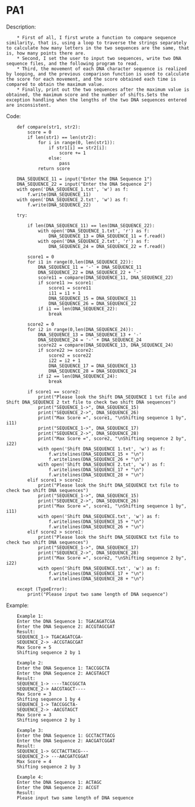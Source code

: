 # PA1
Description: 

        * First of all, I first wrote a function to compare sequence similarity, that is, using a loop to traverse the strings separately to calculate how many letters in the two sequences are the same, that is, how many points there are.
        * Second, I set the user to input two sequences, write two DNA sequence files, and the following program to read.
        * Third, the movement of each DNA character sequence is realized by looping, and the previous comparison function is used to calculate the score for each movement, and the score obtained each time is compared to obtain the maximum value.
        * Finally, print out the two sequences after the maximum value is obtained, the maximum score and the number of shifts.Sets the exception handling when the lengths of the two DNA sequences entered are inconsistent. 
   
Code:

        def compare(str1, str2):
            score = 0
            if len(str1) == len(str2):
                for i in range(0, len(str1)):
                    if str1[i] == str2[i]:
                        score += 1
                    else:
                        pass
                return score

        DNA_SEQUENCE_11 = input("Enter the DNA Sequence 1")
        DNA_SEQUENCE_22 = input("Enter the DNA Sequence 2")
        with open('DNA_SEQUENCE_1.txt', 'w') as f:
            f.write(DNA_SEQUENCE_11)
        with open('DNA_SEQUENCE_2.txt', 'w') as f:
            f.write(DNA_SEQUENCE_22)

        try:

            if len(DNA_SEQUENCE_11) == len(DNA_SEQUENCE_22):
                with open('DNA_SEQUENCE_1.txt', 'r') as f:
                    DNA_SEQUENCE_13 = DNA_SEQUENCE_11 = f.read()
                with open('DNA_SEQUENCE_2.txt', 'r') as f:
                    DNA_SEQUENCE_24 = DNA_SEQUENCE_22 = f.read()

            score1 = 0
            for i1 in range(0,len(DNA_SEQUENCE_22)):
                DNA_SEQUENCE_11 = '-' + DNA_SEQUENCE_11
                DNA_SEQUENCE_22 = DNA_SEQUENCE_22 + '-'
                score11 = compare(DNA_SEQUENCE_11, DNA_SEQUENCE_22)
                if score11 >= score1:
                    score1 = score11
                    i11 = i1 + 1
                    DNA_SEQUENCE_15 = DNA_SEQUENCE_11
                    DNA_SEQUENCE_26 = DNA_SEQUENCE_22
                if i1 == len(DNA_SEQUENCE_22):
                    break

            score2 = 0
            for i2 in range(0,len(DNA_SEQUENCE_24)):
                DNA_SEQUENCE_13 = DNA_SEQUENCE_13 + '-'
                DNA_SEQUENCE_24 = '-' + DNA_SEQUENCE_24
                score22 = compare(DNA_SEQUENCE_13, DNA_SEQUENCE_24)
                if score22 >= score2:
                    score2 = score22
                    i22 = i2 + 1
                    DNA_SEQUENCE_17 = DNA_SEQUENCE_13
                    DNA_SEQUENCE_28 = DNA_SEQUENCE_24
                if i2 == len(DNA_SEQUENCE_24):
                    break

            if score1 == score2:
                print("Please look the Shift DNA_SEQUENCE 1 txt file and Shift DNA_SEQUENCE 2 txt file to check two shift DNA sequences")
                print("SEQUENCE_1->", DNA_SEQUENCE_15)
                print("SEQUENCE_2->", DNA_SEQUENCE_26)
                print("Max Score =", score1, "\nShifting sequence 1 by", i11)
                print("SEQUENCE_1->", DNA_SEQUENCE_17)
                print("SEQUENCE_2->", DNA_SEQUENCE_28)
                print("Max Score =", score2, "\nShifting sequence 2 by", i22)
                with open('Shift DNA_SEQUENCE 1.txt', 'w') as f:
                    f.writelines(DNA_SEQUENCE_15 + "\n")
                    f.writelines(DNA_SEQUENCE_26 + "\n")
                with open('Shift DNA_SEQUENCE 2.txt', 'w') as f:
                    f.writelines(DNA_SEQUENCE_17 + "\n")
                    f.writelines(DNA_SEQUENCE_28 + "\n")
            elif score1 > score2:
                print("Please look the Shift DNA_SEQUENCE txt file to check two shift DNA sequences")
                print("SEQUENCE_1->", DNA_SEQUENCE_15)
                print("SEQUENCE_2->", DNA_SEQUENCE_26)
                print("Max Score =", score1, "\nShifting sequence 1 by", i11)
                with open('Shift DNA_SEQUENCE.txt', 'w') as f:
                    f.writelines(DNA_SEQUENCE_15 + "\n")
                    f.writelines(DNA_SEQUENCE_26 + "\n")
            elif score2 > score1:
                print("Please look the Shift DNA_SEQUENCE txt file to check two shift DNA sequences")
                print("SEQUENCE_1->", DNA_SEQUENCE_17)
                print("SEQUENCE_2->", DNA_SEQUENCE_28)
                print("Max Score =", score2, "\nShifting sequence 2 by", i22)
                with open('Shift DNA_SEQUENCE.txt', 'w') as f:
                    f.writelines(DNA_SEQUENCE_17 + "\n")
                    f.writelines(DNA_SEQUENCE_28 + "\n")

        except (TypeError):
            print("Please input two same length of DNA sequence")  
     
Example:

        Example 1:  
        Enter the DNA Sequence 1: TGACAGATCGA  
        Enter the DNA Sequence 2: ACCGTAGCGAT  
        Result:  
        SEQUENCE_1-> TGACAGATCGA-  
        SEQUENCE_2-> -ACCGTAGCGAT  
        Max Score = 5   
        Shifting sequence 2 by 1  

        Example 2:    
        Enter the DNA Sequence 1: TACCGGCTA     
        Enter the DNA Sequence 2: AACGTAGCT      
        Result:  
        SEQUENCE_1-> ----TACCGGCTA   
        SEQUENCE_2-> AACGTAGCT----  
        Max Score = 3     
        Shifting sequence 1 by 4   
        SEQUENCE_1-> TACCGGCTA-   
        SEQUENCE_2-> -AACGTAGCT    
        Max Score = 3     
        Shifting sequence 2 by 1      

        Example 3:  
        Enter the DNA Sequence 1: GCCTACTTACG    
        Enter the DNA Sequence 2: AACGATCGGAT    
        Result:   
        SEQUENCE_1-> GCCTACTTACG---  
        SEQUENCE_2-> ---AACGATCGGAT  
        Max Score = 4   
        Shifting sequence 2 by 3  

        Example 4:     
        Enter the DNA Sequence 1: ACTAGC   
        Enter the DNA Sequence 2: ACCGT   
        Result:   
        Please input two same length of DNA sequence

